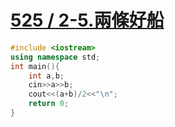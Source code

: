 # [525 / 2-5.兩條好船](https://toj.tfcis.org/oj/pro/525/)
```cpp
#include <iostream>
using namespace std;
int main(){
	int a,b;
	cin>>a>>b;
	cout<<(a+b)/2<<"\n";
	return 0;
}
```

